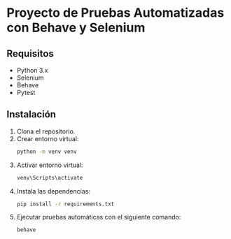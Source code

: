 # Proyecto de Pruebas Automatizadas con Behave y Selenium

## Requisitos
- Python 3.x
- Selenium
- Behave
- Pytest

## Instalación
1. Clona el repositorio.
2. Crear entorno virtual:
   ```bash
   python -m venv venv
3. Activar entorno virtual:
   ```bash
   venv\Scripts\activate
4. Instala las dependencias:
   ```bash
   pip install -r requirements.txt 
5. Ejecutar pruebas automáticas con el siguiente comando:
   ```bash
   behave

